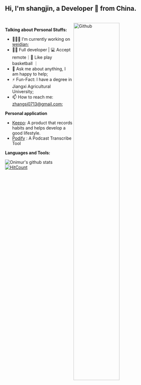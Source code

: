 # 

## Hi, I'm shangjin, a Developer 🚀 from China.
<br />

  <img width="55%" align="right" alt="Github" src="https://raw.githubusercontent.com/onimur/.github/master/.resources/git-header.svg" />
  
**Talking about Personal Stuffs:**

- 👨🏽‍💻 I’m currently working on [weidian](https://www.weidian.com/);
- 🙍‍♂️ Full developer | 💻 Accept remote｜🏀 Like play basketball ｜
- 💬 Ask me about anything, I am happy to help;
- ⚡️ Fun-Fact: I have a degree in Jiangxi Agricultural University;
- 📫 How to reach me: zhangsj0713@gmail.com;

**Personal application**
- [Keepo](https://mp.weixin.qq.com/s/kh2hNyD6V7m2oqsf3yhGDw): A product that records habits and helps develop a good lifestyle.
- [Podify](https://podify-web.vercel.app) : A Podcast Transcribe Tool

**Languages and Tools:**  

![Onimur's github stats](https://github-readme-stats.vercel.app/api?username=simplefeel&show_icons=true&hide_border=true) [![HitCount](http://hits.dwyl.com/onimur/onimur.svg)](http://hits.dwyl.com/onimur/onimur)



